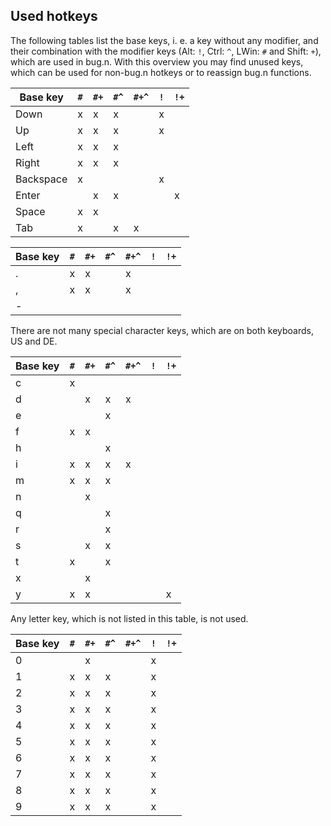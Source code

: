 ## Used hotkeys

The following tables list the base keys, i. e. a key without any modifier, and
their combination with the modifier keys (Alt: `!`, Ctrl: `^`, LWin: `#` and
Shift: `+`), which are used in bug.n. With this overview you may find unused
keys, which can be used for non-bug.n hotkeys or to reassign bug.n functions.

| Base key  | `#` | `#+` | `#^` | `#+^` | `!` | `!+` |
| --------- | --- | ---- | ---- | ----- | --- | ---- |
| Down      | x   | x    | x    |       | x   |      |
| Up        | x   | x    | x    |       | x   |      |
| Left      | x   | x    | x    |       |     |      |
| Right     | x   | x    | x    |       |     |      |
| Backspace | x   |      |      |       | x   |      |
| Enter     |     | x    | x    |       |     | x    |
| Space     | x   | x    |      |       |     |      |
| Tab       | x   |      | x    | x     |     |      |

| Base key  | `#` | `#+` | `#^` | `#+^` | `!` | `!+` |
| --------- | --- | ---- | ---- | ----- | --- | ---- |
| .         | x   | x    |      | x     |     |      |
| ,         | x   | x    |      | x     |     |      |
| -         |     |      |      |       |     |      |
There are not many special character keys, which are on both keyboards, US and DE.

| Base key  | `#` | `#+` | `#^` | `#+^` | `!` | `!+` |
| --------- | --- | ---- | ---- | ----- | --- | ---- |
| c         | x   |      |      |       |     |      |
| d         |     | x    | x    | x     |     |      |
| e         |     |      | x    |       |     |      |
| f         | x   | x    |      |       |     |      |
| h         |     |      | x    |       |     |      |
| i         | x   | x    | x    | x     |     |      |
| m         | x   | x    | x    |       |     |      |
| n         |     | x    |      |       |     |      |
| q         |     |      | x    |       |     |      |
| r         |     |      | x    |       |     |      |
| s         |     | x    | x    |       |     |      |
| t         | x   |      | x    |       |     |      |
| x         |     | x    |      |       |     |      |
| y         | x   | x    |      |       |     | x    |
Any letter key, which is not listed in this table, is not used.

| Base key  | `#` | `#+` | `#^` | `#+^` | `!` | `!+` |
| --------- | --- | ---- | ---- | ----- | --- | ---- |
| 0         |     | x    |      |       | x   |      |
| 1         | x   | x    | x    |       | x   |      |
| 2         | x   | x    | x    |       | x   |      |
| 3         | x   | x    | x    |       | x   |      |
| 4         | x   | x    | x    |       | x   |      |
| 5         | x   | x    | x    |       | x   |      |
| 6         | x   | x    | x    |       | x   |      |
| 7         | x   | x    | x    |       | x   |      |
| 8         | x   | x    | x    |       | x   |      |
| 9         | x   | x    | x    |       | x   |      |
